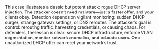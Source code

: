 This case illustrates a classic but potent attack: rogue DHCP server injection. The attacker doesn’t need malware—just a faster offer, and your clients obey. Detection depends on vigilant monitoring: sudden DHCP surges, strange gateway settings, or DNS reroutes. The attacker’s goal is control: rerouting traffic, harvesting credentials, or causing chaos. For defenders, the lesson is clear: secure DHCP infrastructure, enforce VLAN segmentation, monitor network anomalies, and educate users. One unauthorized DHCP offer can reset your network’s trust.

